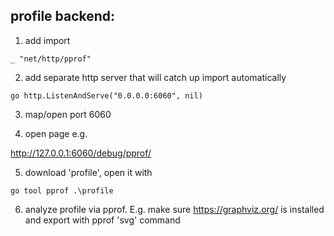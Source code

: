## profile backend:
1. add import

```_ "net/http/pprof"```

2. add separate http server that will catch up import automatically

```go http.ListenAndServe("0.0.0.0:6060", nil)```

3. map/open port 6060

4. open page e.g.

http://127.0.0.1:6060/debug/pprof/
   
5. download 'profile', open it with 

```go tool pprof .\profile```
   
6. analyze profile via pprof. E.g. make sure https://graphviz.org/ is installed and export with pprof 'svg' command 
